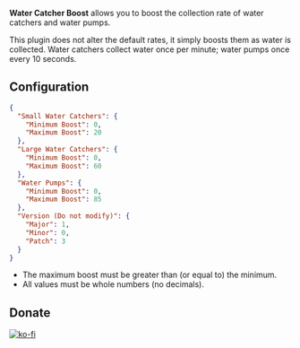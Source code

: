 **Water Catcher Boost** allows you to boost the collection rate of water catchers and water pumps.

This plugin does not alter the default rates, it simply boosts them as water is collected.
Water catchers collect water once per minute; water pumps once every 10 seconds.

## Configuration

```json
{
  "Small Water Catchers": {
    "Minimum Boost": 0,
    "Maximum Boost": 20
  },
  "Large Water Catchers": {
    "Minimum Boost": 0,
    "Maximum Boost": 60
  },
  "Water Pumps": {
    "Minimum Boost": 0,
    "Maximum Boost": 85
  },
  "Version (Do not modify)": {
    "Major": 1,
    "Minor": 0,
    "Patch": 3
  }
}
```

- The maximum boost must be greater than (or equal to) the minimum.
- All values must be whole numbers (no decimals).

## Donate

[![ko-fi](https://ko-fi.com/img/githubbutton_sm.svg)](https://ko-fi.com/F1F8826WW)
